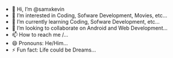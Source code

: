 - 👋 Hi, I’m @samxkevin
- 👀 I’m interested in Coding, Sofware Development, Movies, etc...
- 🌱 I’m currently learning Coding, Sofware Development, etc...
- 💞️ I’m looking to collaborate on Android and Web Development...
- 📫 How to reach me /<a href="[URL](https://www.linkedin.com/in/samarth-anumula-2301722bb)"></a>...
- 😄 Pronouns: He/Him...
- ⚡ Fun fact: Life could be Dreams...

<!---
samxkevin/samxkevin is a ✨ special ✨ repository because its `README.md` (this file) appears on your GitHub profile.
You can click the Preview link to take a look at your changes.
--->
